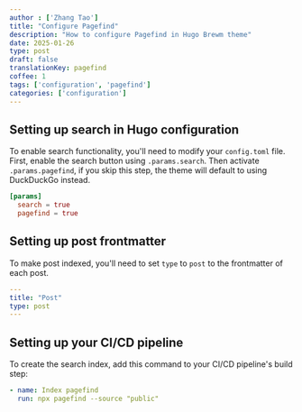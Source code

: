 ```yaml
---
author : ['Zhang Tao']
title: "Configure Pagefind"
description: "How to configure Pagefind in Hugo Brewm theme"
date: 2025-01-26
type: post
draft: false
translationKey: pagefind
coffee: 1
tags: ['configuration', 'pagefind']
categories: ['configuration']
---
```


## Setting up search in Hugo configuration

To enable search functionality, you'll need to modify your `config.toml` file. First, enable the search button using `.params.search`. Then activate `.params.pagefind`, if you skip this step, the theme will default to using DuckDuckGo instead.

```toml
[params]
  search = true
  pagefind = true
```

## Setting up post frontmatter

To make post indexed, you'll need to set `type` to `post` to the frontmatter of each post.

```yaml
---
title: "Post"
type: post
---
```

## Setting up your CI/CD pipeline

To create the search index, add this command to your CI/CD pipeline's build step:

```yaml
- name: Index pagefind
  run: npx pagefind --source "public"
```